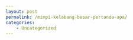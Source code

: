 ```yaml
---
layout: post
permalink: /mimpi-kelabang-besar-pertanda-apa/
categories:
    - Uncategorized
---
```


